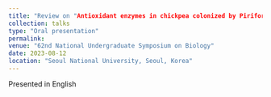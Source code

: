 ```yaml
---
title: "Review on "Antioxidant enzymes in chickpea colonized by Piriformospora indica participate in defense against the pathogen Botrytis cinerea""
collection: talks
type: "Oral presentation"
permalink: 
venue: "62nd National Undergraduate Symposium on Biology"
date: 2023-08-12
location: "Seoul National University, Seoul, Korea"
---
```


Presented in English